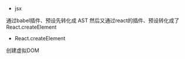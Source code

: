 - jsx

通过babel插件、预设先转化成 AST 然后又通过react的插件、预设转化成了React.createElement

- React.createElement

创建虚拟DOM

